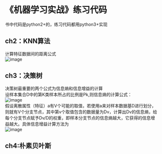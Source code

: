 # 《机器学习实战》练习代码
书中代码是python2+的，练习代码都用python3+实现  
## ch2：KNN算法  
计算特征数据间的距离公式  
![image](http://latex.codecogs.com/gif.latex?d=\sqrt{{(x-x1)}^2+{(x-x2)}^2...{(x-xi)}^2})

## ch3：决策树  
决策树最重要的两个公式为信息熵和信息增益的计算  
设样本集合D中的第K类样本所占的比例是Pk,则信息熵的计算公式：  
![image](http://latex.codecogs.com/gif.latex?Ent(D)=-\sum_{k=1}^{|y|}P_{k}log_{2}P_{k})  
假设离散属性（特征）a有V个可能的取值，若使用a来对样本数据基D进行划分，则就有V个分支节点，其中第v个取值包含的数据量为Dv，计算出Dv的信息熵，给每个分支节点赋予Dv/D的权重，即样本分支节点的信息熵越大，它获得的信息增益越大。具体信息增益计算方法为  
![image](http://latex.codecogs.com/gif.latex?Gain(D,a)=Ent(D)-\sum_{v=1}^{V}\frac{|D_{v}|}{|D|}Ent(D^v))  

## ch4:朴素贝叶斯  




